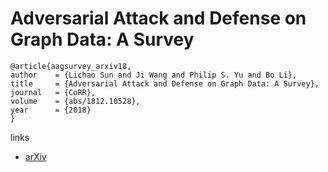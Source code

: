 # Adversarial Attack and Defense on Graph Data: A Survey

```
@article{aagsurvey_arxiv18,
author    = {Lichao Sun and Ji Wang and Philip S. Yu and Bo Li},
title     = {Adversarial Attack and Defense on Graph Data: A Survey},
journal   = {CoRR},
volume    = {abs/1812.10528},
year      = {2018}
}
```

links
- [arXiv](https://arxiv.org/abs/1812.10528)
